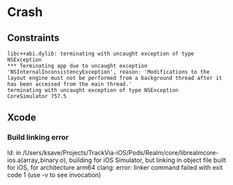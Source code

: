 # Crash


## Constraints

```log
libc++abi.dylib: terminating with uncaught exception of type NSException
*** Terminating app due to uncaught exception 'NSInternalInconsistencyException', reason: 'Modifications to the layout engine must not be performed from a background thread after it has been accessed from the main thread.'
terminating with uncaught exception of type NSException
CoreSimulator 757.5
```



## Xcode

### Build linking error
ld: in /Users/ksave/Projects/TrackVia-iOS/Pods/Realm/core/librealmcore-ios.a(array_binary.o), building for iOS Simulator, but linking in object file built for iOS, for architecture arm64
clang: error: linker command failed with exit code 1 (use -v to see invocation)